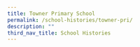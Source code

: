 ```yaml
---
title: Towner Primary School
permalink: /school-histories/towner-pri/
description: ""
third_nav_title: School Histories
---
```


